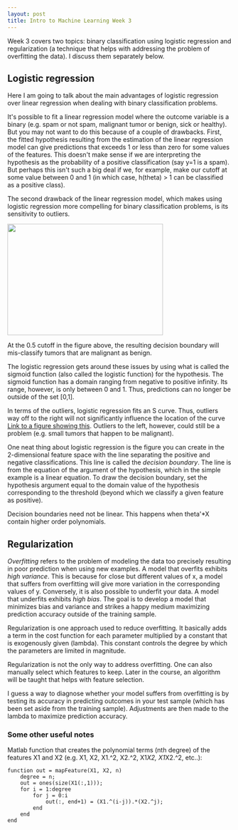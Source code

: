 ```yaml
---
layout: post
title: Intro to Machine Learning Week 3
---
```


Week 3 covers two topics: binary classification using logistic regression and regularization (a technique that helps with addressing the problem of overfitting the data). I discuss them separately below.

<!--excerpt-->

## Logistic regression

Here I am going to talk about the main advantages of logistic regression over linear regression when dealing with binary classification problems.

It's possible to fit a linear regression model where the outcome variable is a binary (e.g. spam or not spam, malignant tumor or benign, sick or healthy). But you may not want to do this because of a couple of drawbacks. First, the fitted hypothesis resulting from the estimation of the linear regression model can give predictions that exceeds 1 or less than zero for some values of the features. This doesn't make sense if we are interpreting the hypothesis as the probability of a positive classification (say y=1 is a spam). But perhaps this isn't such a big deal if we, for example, make our cutoff at some value between 0 and 1 (in which case, h(theta) > 1 can be classified as a positive class).

The second drawback of the linear regression model, which makes using logistic regression more compelling for binary classification problems, is its sensitivity to outliers.

<a href="{{site.url}}/img/wk3_1.png">
<img src="{{site.url}}/img/wk3_1.png" width="350" height="250"/>
</a>

At the 0.5 cutoff in the figure above, the resulting decision boundary will mis-classify tumors that are malignant as benign.

The logistic regression gets around these issues by using what is called the sigmoid function (also called the logistic function) for the hypothesis. The sigmoid function has a domain ranging from negative to positive infinity. Its range, however, is only between 0 and 1. Thus, predictions can no longer be outside of the set [0,1].

In terms of the outliers, logistic regression fits an S curve. Thus, outliers way off to the right will not significantly influence the location of the curve [Link to a figure showing this](https://www.quora.com/Can-Logistic-Regression-be-considered-robust-to-outliers). Outliers to the left, however, could still be a problem (e.g. small tumors that happen to be malignant).

One neat thing about logistic regression is the figure you can create in the 2-dimensional feature space with the line separating the positive and negative classifications. This line is called the *decision boundary*. The line is from the equation of the argument of the hypothesis, which in the simple example is a linear equation. To draw the decision boundary, set the hypothesis argument equal to the domain value of the hypothesis corresponding to the threshold (beyond which we classify a given feature as positive).

Decision boundaries need not be linear. This happens when theta'*X contain higher order polynomials.

## Regularization

*Overfitting* refers to the problem of modeling the data too precisely resulting in poor prediction when using new examples. A model that overfits exhibits *high variance*. This is because for close but different values of x, a model that suffers from overfitting will give more variation in the corresponding values of y. Conversely, it is also possible to underfit your data. A model that underfits exhibits *high bias*. The goal is to develop a model that minimizes bias and variance and strikes a happy medium maximizing prediction accuracy outside of the training sample.

Regularization is one approach used to reduce overfitting. It basically adds a term in the cost function for each parameter multiplied by a constant that is exogenously given (lambda). This constant controls the degree by which the parameters are limited in magnitude.

Regularization is not the only way to address overfitting. One can also manually select which features to keep. Later in the course, an algorithm will be taught that helps with feature selection.

I guess a way to diagnose whether your model suffers from overfitting is by testing its accuracy in predicting outcomes in your test sample (which has been set aside from the training sample). Adjustments are then made to the lambda to maximize prediction accuracy.

### Some other useful notes

Matlab function that creates the polynomial terms (nth degree) of the features X1 and X2 (e.g. X1, X2, X1.^2, X2.^2, X1*X2, X1*X2.^2, etc..):

    function out = mapFeature(X1, X2, n)
        degree = n;
        out = ones(size(X1(:,1)));
        for i = 1:degree
            for j = 0:i
                out(:, end+1) = (X1.^(i-j)).*(X2.^j);
            end
        end
    end
